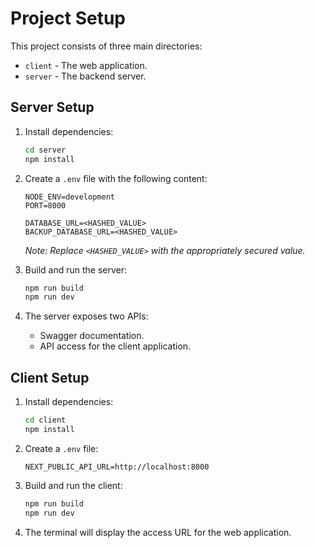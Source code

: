 # Project Setup

This project consists of three main directories:

- `client` - The web application.
- `server` - The backend server.


## Server Setup

1. Install dependencies:
   ```sh
   cd server
   npm install
   ```
2. Create a `.env` file with the following content:

   ```env
   NODE_ENV=development
   PORT=8000

   DATABASE_URL=<HASHED_VALUE>
   BACKUP_DATABASE_URL=<HASHED_VALUE>
   ```
   _Note: Replace `<HASHED_VALUE>` with the appropriately secured value._

3. Build and run the server:
   ```sh
   npm run build
   npm run dev
   ```
4. The server exposes two APIs:
   - Swagger documentation.
   - API access for the client application.

## Client Setup

1. Install dependencies:
   ```sh
   cd client
   npm install
   ```
2. Create a `.env` file:

   ```env
   NEXT_PUBLIC_API_URL=http://localhost:8000
   ```
3. Build and run the client:
   ```sh
   npm run build
   npm run dev
   ```
4. The terminal will display the access URL for the web application.

